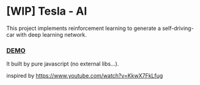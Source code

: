 # [WIP] Tesla - AI

This project implements reinforcement learning to generate a self-driving-car with deep learning network.

### [DEMO](https://kaansey.github.io/tesla-ai/)

It built by pure javascript (no external libs...).

inspired by https://www.youtube.com/watch?v=KkwX7FkLfug
